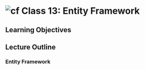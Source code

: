 ![cf](http://i.imgur.com/7v5ASc8.png) Class 13: Entity Framework
=====================================

## Learning Objectives


## Lecture Outline

### Entity Framework



